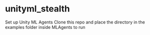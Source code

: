 # unityml_stealth
Set up Unity ML Agents
Clone this repo and place the directory in the examples folder inside MLAgents to run
